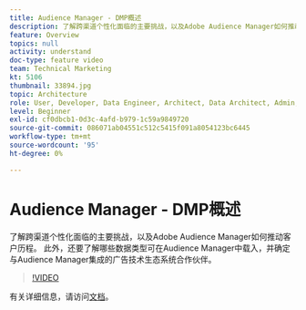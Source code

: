 ```yaml
---
title: Audience Manager - DMP概述
description: 了解跨渠道个性化面临的主要挑战，以及Adobe Audience Manager如何推动客户历程。 此外，还要了解哪些数据类型可在Audience Manager中载入，并确定与Audience Manager集成的广告技术生态系统合作伙伴。
feature: Overview
topics: null
activity: understand
doc-type: feature video
team: Technical Marketing
kt: 5106
thumbnail: 33894.jpg
topic: Architecture
role: User, Developer, Data Engineer, Architect, Data Architect, Admin, Leader
level: Beginner
exl-id: cf0dbcb1-0d3c-4afd-b979-1c59a9849720
source-git-commit: 086071ab04551c512c5415f091a8054123bc6445
workflow-type: tm+mt
source-wordcount: '95'
ht-degree: 0%

---
```


# Audience Manager - DMP概述

了解跨渠道个性化面临的主要挑战，以及Adobe Audience Manager如何推动客户历程。 此外，还要了解哪些数据类型可在Audience Manager中载入，并确定与Audience Manager集成的广告技术生态系统合作伙伴。

>[!VIDEO](https://video.tv.adobe.com/v/33894/?quality=12)

有关详细信息，请访问[文档](https://experienceleague.adobe.com/docs/audience-manager/user-guide/overview/aam-overview.html?lang=zh-Hans)。
